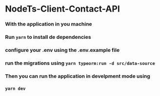 # NodeTs-Client-Contact-API

### With the application in you machine

### Run `yarn` to install de dependencies

### configure your .env using the .env.example file

### run the migrations using `yarn typeorm:run -d src/data-source`

### Then you can run the application in develpment mode using

### `yarn dev`
